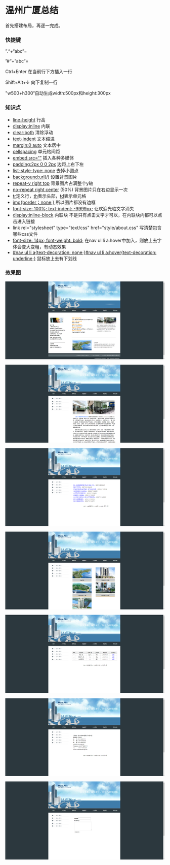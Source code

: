 # 温州广厦总结

首先搭建布局，再逐一完成。

### 快捷键

”.“+“abc”=<div class="abc"><div/>

”#“+”abc“=<div id="abc"><div/>

Ctrl+Enter 在当前行下方插入一行

Shift+Alt+↓ 向下复制一行

"w500+h300“自动生成width:500px和height:300px

### 知识点

- <u>line-height</u>    行高
- <u>display:inline</u>   内联
- <u>clear:both</u>   清除浮动
- <u>text-indent</u>   文本缩进 
- <u>margin:0 auto</u>   文本居中
- <u>cellspacing</u>   单元格间距
- <u>embed src=“”</u> 插入各种多媒体
- <u>padding:2px 0 0 2px</u> 边距上右下左
- <u>list-style-type: none</u>   去掉小圆点
- <u>background:url(/)</u>  设置背景图片
- <u>repeat-y right top</u> 背景图片占满整个y轴
- <u>no-repeat right center</u> (50%)  背景图片只在右边显示一次
- <u>tr</u>定义行，<u>th</u>表示头部，<u>td</u>表示单元格
- <u>img{border；none;}</u> 所以图片都没有边框
- <u>font-size: 100%; text-indent: -9999px;</u>  让欢迎光临文字消失
- <u>display:inline-block</u>  内联块 不是只有点击文字才可以，在内联块内都可以点击进入链接
- link rel="stylesheet" type="text/css" href="style/about.css"  写清楚包含哪些css文件
- <u>font-size: 14px; font-weight: bold;</u>  在nav ul li a:hover中加入，则放上去字体会变大变粗，有动态效果
- <u>#nav ul li a{text-decoration: none;}#nav ul li a:hover{text-decoration: underline;}</u>  鼠标放上去有下划线



### 效果图

![](./images/1.png)

![](./images/2.png)

![](./images/3.png)

![](./images/4.png)

![](./images/5.png)

![](./images/6.png)

![](./images/7.png)